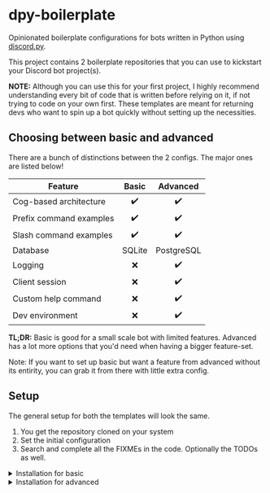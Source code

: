 # dpy-boilerplate

Opinionated boilerplate configurations for bots written in Python using [discord.py](https://github.com/Rapptz/discord.py).

This project contains 2 boilerplate repositories that you can use to kickstart your Discord bot project(s).

**NOTE:** Although you can use this for your first project, I highly recommend understanding every bit of code that is written before relying on it, if not trying to code on your own first. These templates are meant for returning devs who want to spin up a bot quickly without setting up the necessities.

## Choosing between basic and advanced

There are a bunch of distinctions between the 2 configs. The major ones are listed below!

| Feature                 | Basic              | Advanced           |
|-------------------------|:------------------:|:------------------:|
| Cog-based architecture  | :heavy_check_mark: | :heavy_check_mark: |
| Prefix command examples | :heavy_check_mark: | :heavy_check_mark: |
| Slash command examples  | :heavy_check_mark: | :heavy_check_mark: |
| Database                | SQLite             | PostgreSQL         |
| Logging                 | :x:                | :heavy_check_mark: |
| Client session          | :x:                | :heavy_check_mark: |
| Custom help command     | :x:                | :heavy_check_mark: |
| Dev environment         | :x:                | :heavy_check_mark: |

**TL;DR:** Basic is good for a small scale bot with limited features. Advanced has a lot more options that you'd need when having a bigger feature-set.

Note: If you want to set up basic but want a feature from advanced without its entirity, you can grab it from there with little extra config.

## Setup

The general setup for both the templates will look the same.

1. You get the repository cloned on your system
2. Set the initial configuration
3. Search and complete all the FIXMEs in the code. Optionally the TODOs as well.

<details>
<summary>Installation for basic</summary>

1. Clone the repository. Since we want to truncate the git history, let's get the latest zip. Replace `<new-repo-name>` with any name you like.
    ```sh
    curl -L https://git.sr.ht/~getpsyched/dpy-boilerplate-basic/archive/master.tar.gz | gunzip | tar xv
    mv dpy-boilerplate-basic-master <new-repo-name>
    cd <new-repo-name> && git init
    ```

2. Set the environment variables in the `.env`.

3. Done! Simply eliminate the FIXMEs and TODOs and you're setup with a nice little bot repo.
</details>

<details>
<summary>Installation for advanced</summary>

Skip local setup and deploy as is while forking this repo:
<br>
[![Deploy on Railway](https://railway.app/button.svg)](https://railway.app/template/vdTx0A?referralCode=5miY8S)

1. Clone the repository. Since we want to truncate the git history, let's get the latest zip. Replace `<new-repo-name>` with any name you like.
    ```sh
    curl -L https://git.sr.ht/~getpsyched/dpy-boilerplate-advanced/archive/master.tar.gz | gunzip | tar xv
    mv dpy-boilerplate-basic-master <new-repo-name>
    cd <new-repo-name> && git init
    ```

2. Set the environment variables in the `.env`.

3. TODO
</details>
